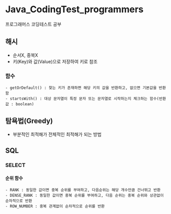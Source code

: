 # Java_CodingTest_programmers
프로그래머스 코딩테스트 공부

## 해시
- 순서X, 중복X
- 키(Key)와 값(Value)으로 저장하여 키로 참조 
### 함수
	- getOrDefault() : 찾는 키가 존재하면 해당 키의 값을 반환하고, 없으면 기본값을 반환함
	- startsWith() : 대상 문자열이 특정 문자 또는 문자열로 시작하는지 체크하는 함수(반환값 : boolean)

## 탐욕법(Greedy)
- 부분적인 최적해가 전체적인 최적해가 되는 방법

## SQL
### SELECT
#### 순위 함수
	- RANK : 동일한 값이면 중복 순위를 부여하고, 다음순위는 해당 개수만큼 건너뛰고 반환
	- DENSE_RANK : 동일한 값이면 중복 순위를 부여하고, 다음 순위는 중복 순위와 상관없이 순차적으로 반환
	- ROW_NUMBER : 중복 관계없이 순차적으로 순위를 반환
